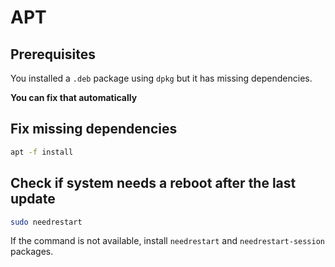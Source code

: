 # APT

## Prerequisites

You installed a `.deb` package using `dpkg` but it has missing dependencies.

**You can fix that automatically**

## Fix missing dependencies

```bash
apt -f install
```

## Check if system needs a reboot after the last update

```bash
sudo needrestart
```

If the command is not available, install `needrestart` and `needrestart-session` packages.
